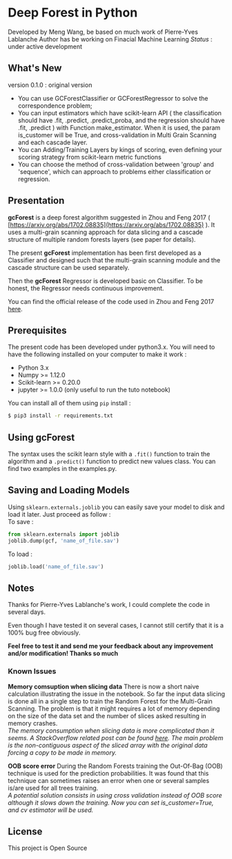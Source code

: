 # Deep Forest in Python
Developed by Meng Wang, be based on much work of Pierre-Yves Lablanche
Author has be working on Finacial Machine Learning
*Status* : under active development

## What's New
version 0.1.0 : original version

* You can use GCForestClassifier or GCForestRegressor to solve the correspondence problem;
* You can input estimators which have scikit-learn API ( the classification should have .fit, .predict, .predict_proba, and the regression should have .fit, .predict ) with Function make_estimator. When it is used, the param is_customer will be True, and cross-validation in Multi Grain Scanning and each cascade layer.
* You can Adding/Training Layers by kings of scoring, even defining your scoring strategy from scikit-learn metric functions
* You can choose the method of cross-validation between 'group' and 'sequence', which can approach to problems either classification or regression.


## Presentation
**gcForest** is a deep forest algorithm suggested in Zhou and Feng 2017 ( [https://arxiv.org/abs/1702.08835](https://arxiv.org/abs/1702.08835) ). It uses a multi-grain scanning approach for data slicing and a cascade structure of multiple random forests layers (see paper for details).

The present **gcForest** implementation has been first developed as a Classifier and designed such that the multi-grain scanning module and the cascade structure can be used separately. 

Then the **gcForest** Regressor is developed basic on Classifier.  To be honest, the Regressor needs continuous improvement.

You can find the official release of the code used in Zhou and Feng 2017 [here](https://github.com/kingfengji/gcforest). 

## Prerequisites

The present code has been developed under python3.x. You will need to have the following installed on your computer to make it work :

* Python 3.x
* Numpy >= 1.12.0
* Scikit-learn >= 0.20.0
* jupyter >= 1.0.0 (only useful to run the tuto notebook)

You can install all of them using `pip` install :

```sh
$ pip3 install -r requirements.txt
```

## Using gcForest

The syntax uses the scikit learn style with a `.fit()` function to train the algorithm and a `.predict()` function to predict new values class. You can find two examples in the examples.py.


## Saving and Loading Models

Using `sklearn.externals.joblib` you can easily save your model to disk and load it later. Just proceed as follow :<br>
To save :
```python
from sklearn.externals import joblib
joblib.dump(gcf, 'name_of_file.sav')
```
To load :
```python
joblib.load('name_of_file.sav')
```

## Notes
Thanks for Pierre-Yves Lablanche's work, I could complete the code in several days.

Even though I have tested it on several cases, I cannot still certify that it is a 100% bug free obviously.

**Feel free to test it and send me your feedback about any improvement and/or modification! Thanks so much**

### Known Issues

**Memory comsuption when slicing data**
There is now a short naive calculation illustrating the issue in the notebook.
So far the input data slicing is done all in a single step to train the Random Forest for the Multi-Grain Scanning. The problem is that it might requires a lot of memory depending on the size of the data set and the number of slices asked resulting in memory crashes.<br>
*The memory consumption when slicing data is more complicated than it seems. A StackOverflow related post can be found [here](https://stackoverflow.com/questions/43822413/numpy-minimum-memory-usage-when-slicing-images).
The main problem is the non-contiguous aspect of the sliced array with the original data forcing a copy to be made in memory.*

**OOB score error**
During the Random Forests training the Out-Of-Bag (OOB) technique is used for the prediction probabilities. It was found that this technique can sometimes raises an error when one or several samples is/are used for all trees training.<br>
*A potential solution consists in using cross validation instead of OOB score although it slows down the training. Now you can set is_customer=True, and cv estimator will be used.*


## License
This project is Open Source
